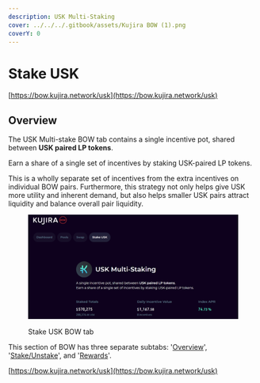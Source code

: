 ```yaml
---
description: USK Multi-Staking
cover: ../../../.gitbook/assets/Kujira BOW (1).png
coverY: 0
---
```


# Stake USK

[https://bow.kujira.network/usk](https://bow.kujira.network/usk)

## Overview

The USK Multi-stake BOW tab contains a single incentive pot, shared between **USK paired LP tokens**.&#x20;

Earn a share of a single set of incentives by staking USK-paired LP tokens.

This is a wholly separate set of incentives from the extra incentives on individual BOW pairs. Furthermore, this strategy not only helps give USK more utility and inherent demand, but also helps smaller USK pairs attract liquidity and balance overall pair liquidity.

<figure><img src="../../../.gitbook/assets/image (3).png" alt=""><figcaption><p>Stake USK BOW tab</p></figcaption></figure>

This section of BOW has three separate subtabs: '[Overview](overview.md)', '[Stake/Unstake](stake-unstake.md)', and '[Rewards](rewards.md)'.

[https://bow.kujira.network/usk](https://bow.kujira.network/usk)
